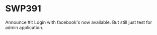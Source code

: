 # SWP391
Announce #!: Login with facebook's now available. But still just test for admin application. 

